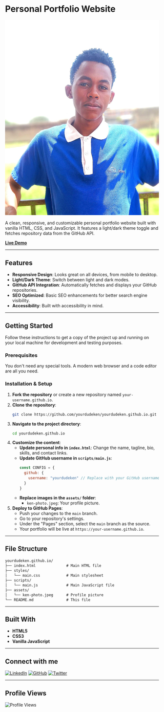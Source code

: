 # Personal Portfolio Website

![Portfolio Screenshot](assets/ken-photo.jpeg)

A clean, responsive, and customizable personal portfolio website built with vanilla HTML, CSS, and JavaScript. It features a light/dark theme toggle and fetches repository data from the GitHub API.

**[Live Demo](https://yourdudeken.github.io)**

---

## Features

- **Responsive Design**: Looks great on all devices, from mobile to desktop.
- **Light/Dark Theme**: Switch between light and dark modes.
- **GitHub API Integration**: Automatically fetches and displays your GitHub repositories.
- **SEO Optimized**: Basic SEO enhancements for better search engine visibility.
- **Accessibility**: Built with accessibility in mind.

---

## Getting Started

Follow these instructions to get a copy of the project up and running on your local machine for development and testing purposes.

### Prerequisites

You don't need any special tools. A modern web browser and a code editor are all you need.

### Installation & Setup

1.  **Fork the repository** or create a new repository named `your-username.github.io`.
2.  **Clone the repository**:
    ```bash
    git clone https://github.com/yourdudeken/yourdudeken.github.io.git
    ```
3.  **Navigate to the project directory**:
    ```bash
    cd yourdudeken.github.io
    ```
4.  **Customize the content**:
    -   **Update personal info in `index.html`**: Change the name, tagline, bio, skills, and contact links.
    -   **Update GitHub username in `scripts/main.js`**:
        ```javascript
        const CONFIG = {
          github: {
            username: "yourdudeken" // Replace with your GitHub username
          }
        }
        ```
    -   **Replace images in the `assets/` folder**:
        -   `ken-photo.jpeg`: Your profile picture.
5.  **Deploy to GitHub Pages**:
    -   Push your changes to the `main` branch.
    -   Go to your repository's settings.
    -   Under the "Pages" section, select the `main` branch as the source.
    -   Your portfolio will be live at `https://your-username.github.io`.

---

## File Structure

```
yourdudeken.github.io/
├── index.html              # Main HTML file
├── styles/
│   └── main.css            # Main stylesheet
├── scripts/
│   └── main.js             # Main JavaScript file
├── assets/
│   └── ken-photo.jpeg      # Profile picture
└── README.md               # This file
```

---

## Built With

-   **HTML5**
-   **CSS3**
-   **Vanilla JavaScript**

---

## Connect with me

[![LinkedIn](https://img.shields.io/badge/LinkedIn-0077B5?style=for-the-badge&logo=linkedin&logoColor=white)](https://www.linkedin.com/in/kennedy-wanjau/)
[![GitHub](https://img.shields.io/badge/GitHub-100000?style=for-the-badge&logo=github&logoColor=white)](https://github.com/yourdudeken)
[![Twitter](https://img.shields.io/badge/Twitter-1DA1F2?style=for-the-badge&logo=twitter&logoColor=white)](https://twitter.com/yourdudeken)

---

## Profile Views

![Profile Views](https://komarev.com/ghpvc/?username=yourdudeken&style=flat-square&color=blue)
